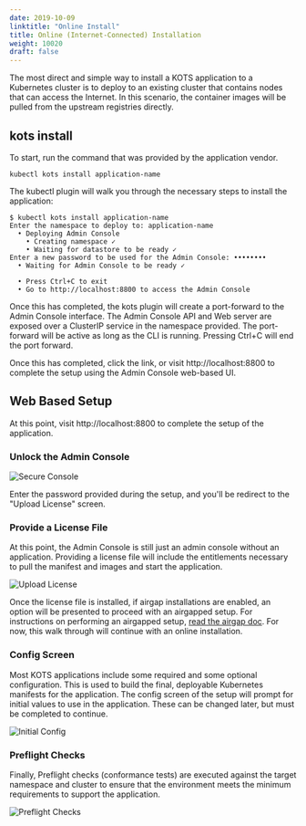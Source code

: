 ```yaml
---
date: 2019-10-09
linktitle: "Online Install"
title: Online (Internet-Connected) Installation
weight: 10020
draft: false
---
```


The most direct and simple way to install a KOTS application to a Kubernetes cluster is to deploy to an existing cluster that contains nodes that can access the Internet. In this scenario, the container images will be pulled from the upstream registries directly.

## kots install
To start, run the command that was provided by the application vendor.

```shell
kubectl kots install application-name
```

The kubectl plugin will walk you through the necessary steps to install the application:

```shell
$ kubectl kots install application-name
Enter the namespace to deploy to: application-name
  • Deploying Admin Console
    • Creating namespace ✓
    • Waiting for datastore to be ready ✓
Enter a new password to be used for the Admin Console: ••••••••
  • Waiting for Admin Console to be ready ✓

  • Press Ctrl+C to exit
  • Go to http://localhost:8800 to access the Admin Console

```

Once this has completed, the kots plugin will create a port-forward to the Admin Console interface. The Admin Console API and Web server are exposed over a ClusterIP service in the namespace provided. The port-forward will be active as long as the CLI is running. Pressing Ctrl+C will end the port forward.

Once this has completed, click the link, or visit http://localhost:8800 to complete the setup using the Admin Console web-based UI.

## Web Based Setup

At this point, visit http://localhost:8800 to complete the setup of the application.

### Unlock the Admin Console
![Secure Console](/images/secure-console.png)

Enter the password provided during the setup, and you'll be redirect to the "Upload License" screen.

### Provide a License File
At this point, the Admin Console is still just an admin console without an application. Providing a license file will include the entitlements necessary to pull the manifest and images and start the application.

![Upload License](/images/upload-license.png)

Once the license file is installed, if airgap installations are enabled, an option will be presented to proceed with an airgapped setup. For instructions on performing an airgapped setup, [read the airgap doc](../airgap-packages). For now, this walk through will continue with an online installation.

### Config Screen
Most KOTS applications include some required and some optional configuration. This is used to build the final, deployable Kubernetes manifests for the application. The config screen of the setup will prompt for initial values to use in the application. These can be changed later, but must be completed to continue.

![Initial Config](/images/initial-config.png)

### Preflight Checks
Finally, Preflight checks (conformance tests) are executed against the target namespace and cluster to ensure that the environment meets the minimum requirements to support the application.

![Preflight Checks](/images/preflight-checks.png)



